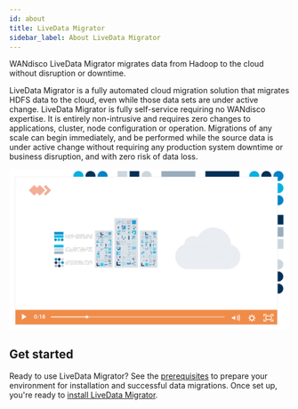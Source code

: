 ```yaml
---
id: about
title: LiveData Migrator
sidebar_label: About LiveData Migrator
---
```


WANdisco LiveData Migrator migrates data from Hadoop to the cloud without disruption or downtime.

LiveData Migrator is a fully automated cloud migration solution that migrates HDFS data to the cloud, even while those data sets are under active change. LiveData Migrator is fully self-service requiring no WANdisco expertise. It is entirely non-intrusive and requires zero changes to applications, cluster, node configuration or operation. Migrations of any scale can begin immediately, and be performed while the source data is under active change without requiring any production system downtime or business disruption, and with zero risk of data loss.

![LiveData Platform for Azure](/img/ldm-video.png#https://wandisco.com/products/livedata-migrator?wvideo=gvswpzice8)

## Get started

Ready to use LiveData Migrator? See the [prerequisites](./installation.md#prerequisites) to prepare your environment for installation and successful data migrations. Once set up, you're ready to [install LiveData Migrator](./installation.md).

